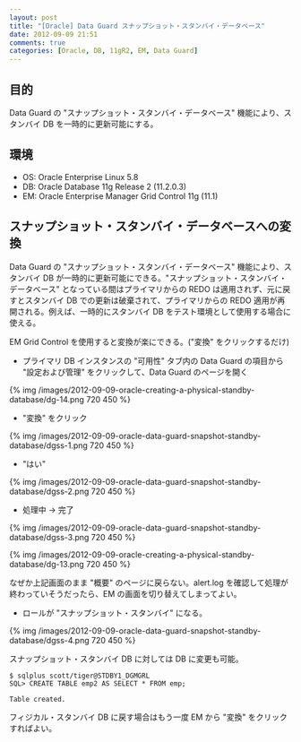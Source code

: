 ```yaml
---
layout: post
title: "[Oracle] Data Guard スナップショット・スタンバイ・データベース"
date: 2012-09-09 21:51
comments: true
categories: [Oracle, DB, 11gR2, EM, Data Guard]
---
```

## 目的

Data Guard の "スナップショット・スタンバイ・データベース" 機能により、スタンバイ DB を一時的に更新可能にする。

## 環境

* OS: Oracle Enterprise Linux 5.8
* DB: Oracle Database 11g Release 2 (11.2.0.3)
* EM: Oracle Enterprise Manager Grid Control 11g (11.1)

## スナップショット・スタンバイ・データベースへの変換

Data Guard の "スナップショット・スタンバイ・データベース" 機能により、スタンバイ DB が一時的に更新可能にできる。"スナップショット・スタンバイ・データベース" となっている間はプライマリからの REDO は適用されず、元に戻すとスタンバイ DB での更新は破棄されて、プライマリからの REDO 適用が再開される。例えば、一時的にスタンバイ DB をテスト環境として使用する場合に使える。

EM Grid Control を使用すると変換が楽にできる。("変換" をクリックするだけ)

* プライマリ DB インスタンスの "可用性" タブ内の Data Guard の項目から "設定および管理" をクリックして、Data Guard のページを開く

{% img /images/2012-09-09-oracle-creating-a-physical-standby-database/dg-14.png 720 450 %}

* "変換" をクリック

{% img /images/2012-09-09-oracle-data-guard-snapshot-standby-database/dgss-1.png 720 450 %}

* "はい"

{% img /images/2012-09-09-oracle-data-guard-snapshot-standby-database/dgss-2.png 720 450 %}

* 処理中 -> 完了

{% img /images/2012-09-09-oracle-data-guard-snapshot-standby-database/dgss-3.png 720 450 %}

{% img /images/2012-09-09-oracle-creating-a-physical-standby-database/dg-13.png 720 450 %}

なぜか上記画面のまま "概要" のページに戻らない。alert.log を確認して処理が終わっていそうだったら、EM の画面を切り替えてしまってよい。

* ロールが "スナップショット・スタンバイ" になる。

{% img /images/2012-09-09-oracle-data-guard-snapshot-standby-database/dgss-4.png 720 450 %}

スナップショット・スタンバイ DB に対しては DB に変更も可能。

    $ sqlplus scott/tiger@STDBY1_DGMGRL
    SQL> CREATE TABLE emp2 AS SELECT * FROM emp;

    Table created.

フィジカル・スタンバイ DB に戻す場合はもう一度 EM から "変換" をクリックすればよい。
